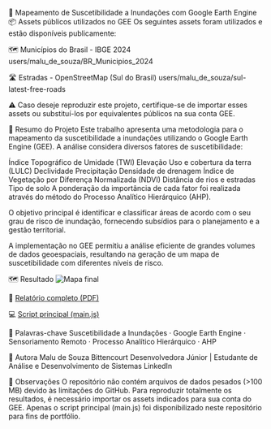 🌊 Mapeamento de Suscetibilidade a Inundações com Google Earth Engine
📦 Assets públicos utilizados no GEE
Os seguintes assets foram utilizados e estão disponíveis publicamente:

🗺️ Municípios do Brasil - IBGE 2024
users/malu_de_souza/BR_Municipios_2024

🛣️ Estradas - OpenStreetMap (Sul do Brasil)
users/malu_de_souza/sul-latest-free-roads

⚠️ Caso deseje reproduzir este projeto, certifique-se de importar esses assets ou substituí-los por equivalentes públicos na sua conta GEE.

🧾 Resumo do Projeto
Este trabalho apresenta uma metodologia para o mapeamento da suscetibilidade a inundações utilizando o Google Earth Engine (GEE).
A análise considera diversos fatores de suscetibilidade:

Índice Topográfico de Umidade (TWI)
Elevação
Uso e cobertura da terra (LULC)
Declividade
Precipitação
Densidade de drenagem
Índice de Vegetação por Diferença Normalizada (NDVI)
Distância de rios e estradas
Tipo de solo
A ponderação da importância de cada fator foi realizada através do método do Processo Analítico Hierárquico (AHP).

O objetivo principal é identificar e classificar áreas de acordo com o seu grau de risco de inundação, fornecendo subsídios para o planejamento e a gestão territorial.

A implementação no GEE permitiu a análise eficiente de grandes volumes de dados geoespaciais, resultando na geração de um mapa de suscetibilidade com diferentes níveis de risco.

🗺️ Resultado
![Mapa final](results/mapa_final.png)


📄 [Relatório completo (PDF)](docs/relatorio.pdf)

💻 [Script principal (main.js)](main.js)


🧠 Palavras-chave
Suscetibilidade a Inundações · Google Earth Engine · Sensoriamento Remoto · Processo Analítico Hierárquico · AHP

📍 Autora
Malu de Souza Bittencourt
Desenvolvedora Júnior | Estudante de Análise e Desenvolvimento de Sistemas
LinkedIn

📌 Observações
O repositório não contém arquivos de dados pesados (>100 MB) devido às limitações do GitHub.
Para reproduzir totalmente os resultados, é necessário importar os assets indicados para sua conta do GEE.
Apenas o script principal (main.js) foi disponibilizado neste repositório para fins de portfólio.
